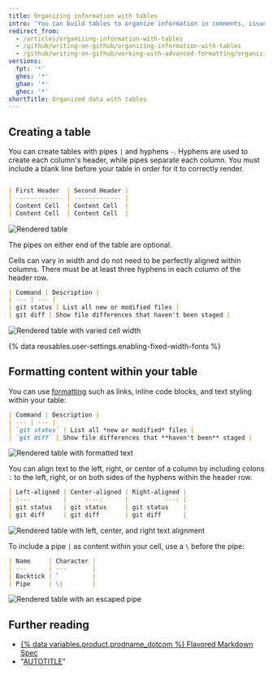 ```yaml
---
title: Organizing information with tables
intro: 'You can build tables to organize information in comments, issues, pull requests, and wikis.'
redirect_from:
  - /articles/organizing-information-with-tables
  - /github/writing-on-github/organizing-information-with-tables
  - /github/writing-on-github/working-with-advanced-formatting/organizing-information-with-tables
versions:
  fpt: '*'
  ghes: '*'
  ghae: '*'
  ghec: '*'
shortTitle: Organized data with tables
---
```

## Creating a table

You can create tables with pipes `|` and hyphens `-`. Hyphens are used to create each column's header, while pipes separate each column. You must include a blank line before your table in order for it to correctly render.

```markdown

| First Header  | Second Header |
| ------------- | ------------- |
| Content Cell  | Content Cell  |
| Content Cell  | Content Cell  |
```

![Rendered table](/assets/images/help/writing/table-basic-rendered.png)

The pipes on either end of the table are optional.

Cells can vary in width and do not need to be perfectly aligned within columns. There must be at least three hyphens in each column of the header row.

```markdown
| Command | Description |
| --- | --- |
| git status | List all new or modified files |
| git diff | Show file differences that haven't been staged |
```

![Rendered table with varied cell width](/assets/images/help/writing/table-varied-columns-rendered.png)

{% data reusables.user-settings.enabling-fixed-width-fonts %}

## Formatting content within your table

You can use [formatting](/get-started/writing-on-github/getting-started-with-writing-and-formatting-on-github/basic-writing-and-formatting-syntax) such as links, inline code blocks, and text styling within your table:

```markdown
| Command | Description |
| --- | --- |
| `git status` | List all *new or modified* files |
| `git diff` | Show file differences that **haven't been** staged |
```

![Rendered table with formatted text](/assets/images/help/writing/table-inline-formatting-rendered.png)

You can align text to the left, right, or center of a column by including colons `:` to the left, right, or on both sides of the hyphens within the header row.

```markdown
| Left-aligned | Center-aligned | Right-aligned |
| :---         |     :---:      |          ---: |
| git status   | git status     | git status    |
| git diff     | git diff       | git diff      |
```

![Rendered table with left, center, and right text alignment](/assets/images/help/writing/table-aligned-text-rendered.png)

To include a pipe `|` as content within your cell, use a `\` before the pipe:

```markdown
| Name     | Character |
| ---      | ---       |
| Backtick | `         |
| Pipe     | \|        |
```

![Rendered table with an escaped pipe](/assets/images/help/writing/table-escaped-character-rendered.png)

## Further reading

- [{% data variables.product.prodname_dotcom %} Flavored Markdown Spec](https://github.github.com/gfm/)
- "[AUTOTITLE](/get-started/writing-on-github/getting-started-with-writing-and-formatting-on-github/basic-writing-and-formatting-syntax)"
